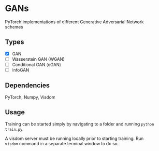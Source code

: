 # GANs
PyTorch implementations of different Generative Adversarial Network schemes


## Types
- [x] GAN
- [ ] Wasserstein GAN (WGAN)
- [ ] Conditional GAN (cGAN)
- [ ] InfoGAN

## Dependencies
PyTorch, Numpy, Visdom

## Usage
Training can be started simply by navigating to a folder and running `python train.py`.

A visdom server must be running locally prior to starting training. Run `visdom` command in a separate terminal window to do so.
